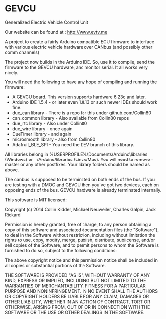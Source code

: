 GEVCU
=====

Generalized Electric Vehicle Control Unit

Our website can be found at : http://www.evtv.me

A project to create a fairly Arduino compatible ECU firmware
to interface with various electric vehicle hardware over CANbus
(and possibly other comm channels)

The project now builds in the Arduino IDE. So, use it to compile, send the firmware to the GEVCU hardware, and monitor serial. It all works very nicely.

You will need the following to have any hope of compiling and running the firmware:
- A GEVCU board. This version supports hardware 6.23c and later.
- Arduino IDE 1.5.4 - or later even 1.8.13 or such newer IDEs should work fine.
- due_can library - There is a repo for this under github.com/Collin80
- can_common library - Also available from Collin80 repos
- due_rtc library - Also under Collin80
- due_wire library - once again
- DueTimer library - and again
- microsmooth library - also from Collin80
- Adafruit_BLE_SPI - You need the DEV branch of this library.

All libraries belong in %USERPROFILE%\Documents\Arduino\libraries (Windows) or ~/Arduino/libraries (Linux/Mac).
You will need to remove -master or any other postfixes. Your library folders should be named as above.

The canbus is supposed to be terminated on both ends of the bus. If you are testing with a DMOC and GEVCU then you've got two devices, each on opposing ends of the bus. GEVCU hardware is already terminated internally.


This software is MIT licensed:

Copyright (c) 2014 Collin Kidder, Michael Neuweiler, Charles Galpin, Jack Rickard

Permission is hereby granted, free of charge, to any person obtaining
a copy of this software and associated documentation files (the
"Software"), to deal in the Software without restriction, including
without limitation the rights to use, copy, modify, merge, publish,
distribute, sublicense, and/or sell copies of the Software, and to
permit persons to whom the Software is furnished to do so, subject to
the following conditions:

The above copyright notice and this permission notice shall be included
in all copies or substantial portions of the Software.

THE SOFTWARE IS PROVIDED "AS IS", WITHOUT WARRANTY OF ANY KIND,
EXPRESS OR IMPLIED, INCLUDING BUT NOT LIMITED TO THE WARRANTIES OF
MERCHANTABILITY, FITNESS FOR A PARTICULAR PURPOSE AND NONINFRINGEMENT.
IN NO EVENT SHALL THE AUTHORS OR COPYRIGHT HOLDERS BE LIABLE FOR ANY
CLAIM, DAMAGES OR OTHER LIABILITY, WHETHER IN AN ACTION OF CONTRACT,
TORT OR OTHERWISE, ARISING FROM, OUT OF OR IN CONNECTION WITH THE
SOFTWARE OR THE USE OR OTHER DEALINGS IN THE SOFTWARE.

